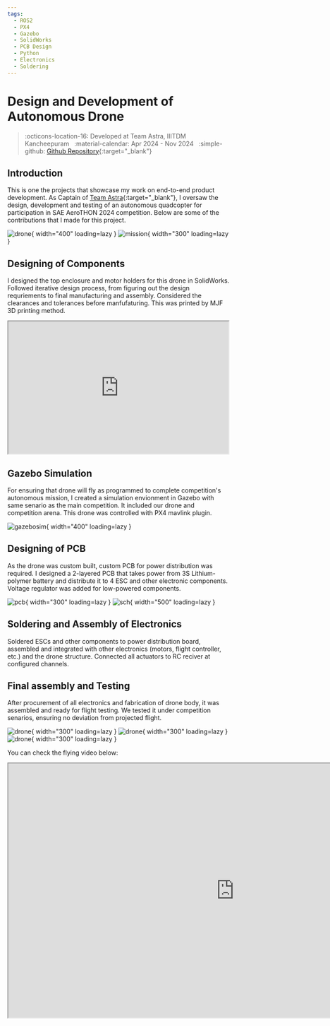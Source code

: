 ```yaml
---
tags:
  - ROS2
  - PX4
  - Gazebo
  - SolidWorks
  - PCB Design
  - Python
  - Electronics
  - Soldering
---
```


# Design and Development of Autonomous Drone
> :octicons-location-16: Developed at Team Astra, IIITDM Kancheepuram &nbsp;
> :material-calendar: Apr 2024 - Nov 2024 &nbsp;
> :simple-github: [Github Repository](https://github.com/Team-ASTRA-Software){:target="_blank"}

## Introduction
This is one the projects that showcase my work on end-to-end product development. As Captain of [Team Astra](https://www.linkedin.com/company/astra-iiitdm/){:target="_blank"}, I oversaw the design, development and testing of an autonomous quadcopter for participation in SAE AeroTHON 2024 competition. Below are some of the contributions that I made for this project.

![drone](drone_bw.png){ width="400" loading=lazy } ![mission](mission.gif){ width="300" loading=lazy }

## Designing of Components
I designed the top enclosure and motor holders for this drone in SolidWorks. Followed iterative design process, from figuring out the design requriements to final manufacturing and assembly. Considered the clearances and tolerances before manfufaturing. This was printed by MJF 3D printing method.
<iframe src='https://my.spline.design/untitled-e1c23729b786edb7d8fb10b66147e35b/' frameborder='1' width="500" height="300"></iframe>

## Gazebo Simulation
For ensuring that drone will fly as programmed to complete competition's autonomous mission, I created a simulation envionment in Gazebo with same senario as the main competition. It included our drone and competition arena. This drone was controlled with PX4 mavlink plugin.

![gazebosim](drone_gazebo.gif){ width="400" loading=lazy }

## Designing of PCB
As the drone was custom built, custom PCB for power distribution was required. I designed a 2-layered PCB that takes power from 3S Lithium-polymer battery and distribute it to 4 ESC and other electronic components. Voltage regulator was added for low-powered components.

![pcb](pcb.png){ width="300" loading=lazy } ![sch](schematic.png){ width="500" loading=lazy }

## Soldering and Assembly of Electronics
Soldered ESCs and other components to power distribution board, assembled and integrated with other electronics (motors, flight controller, etc.) and the drone structure. Connected all actuators to RC reciver at configured channels.

## Final assembly and Testing
After procurement of all electronics and fabrication of drone body, it was assembled and ready for flight testing. We tested it under competition senarios, ensuring no deviation from projected flight.

![drone](drone1.jpg){ width="300" loading=lazy } ![drone](drone2.jpg){ width="300" loading=lazy } ![drone](Dectections.png){ width="300" loading=lazy }

You can check the flying video below:
<iframe width="1024" height="576" src="https://drive.google.com/file/d/1U7qNFZE00yEtDDLJ64sGQbK2G5_xjbUX/preview"></iframe>
